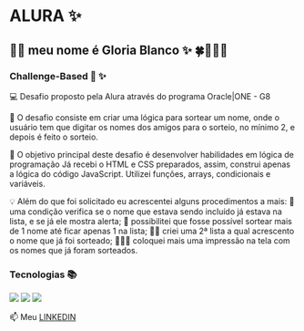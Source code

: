 # ALURA  ✨ 
## 👋😉 meu nome é **Gloria Blanco** ✨ 🍀👩🏻‍💻
### Challenge-Based 🐥 ✨ 

<p> 
💻 Desafio proposto pela Alura através do programa  Oracle|ONE - G8
</p>
<p> 
🧠 O desafio consiste em criar uma lógica para sortear um nome, onde o usuário tem que digitar os nomes dos amigos para o sorteio, no mínimo 2, e depois é feito o sorteio.
</p>
🧩 O objetivo principal deste desafio é desenvolver habilidades em lógica de programação
Já recebi o HTML e CSS preparados, assim, construi apenas a lógica do código JavaScript. Utilizei funções, arrays, condicionais e variáveis.
</p>
<p>
💡 Além do que foi solicitado eu acrescentei alguns procedimentos a mais: 
    🎯 uma condição verifica se o nome que estava sendo incluído já estava na lista, e se já ele mostra alerta;
    🎰 possibilitei que fosse possível sortear mais de 1 nome até ficar apenas 1 na lista;
    🤞🏻 criei uma 2ª lista a qual acrescento o nome que já foi sorteado;
    👩🏻‍💻 coloquei mais uma impressão na tela com os nomes que já foram sorteados.
</p>

### Tecnologias 📚
<div>
  <img src="https://img.shields.io/badge/HTML-239120?style=for-the-badge&logo=html5&logoColor=white">
  <img src="https://img.shields.io/badge/CSS-239120?&style=for-the-badge&logo=css3&logoColor=white">
  <img src="https://img.shields.io/badge/JavaScript-F7DF1E?style=for-the-badge&logo=javascript&logoColor=black">
</div>

📫 Meu [LINKEDIN](https://www.linkedin.com/in/gloriablanco/)
  

